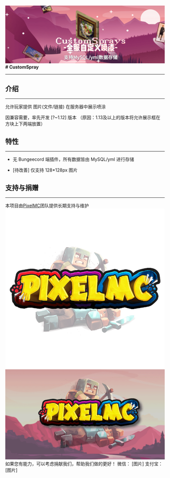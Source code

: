 ![CustomSprays](banner.png)
 **# CustomSpray** 
___

## 介绍
___
允许玩家提供 图片(文件/链接) 在服务器中展示喷涂

因兼容需要，率先开发 [?~1.12] 版本 （原因：1.13及以上的版本将允许展示框在方块上下两端放置）

## 特性
___
- 无 Bungeecord 端插件，所有数据皆由 MySQL/yml 进行存储

- [待改善] 仅支持 128*128px 图片

## 支持与捐赠
___
本项目由[PixelMC](http://pixelmc.cn/)团队提供长期支持与维护
![Logo](fav.png)
![Team_banner](banner_logo.png)
如果您有能力，可以考虑捐献我们，帮助我们做的更好！
微信：
[图片]
支付宝：
[图片]